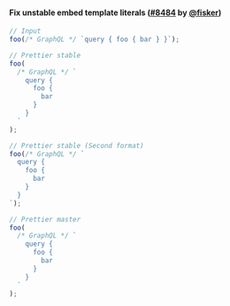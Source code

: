 #### Fix unstable embed template literals ([#8484](https://github.com/prettier/prettier/pull/8484) by [@fisker](https://github.com/fisker))

<!-- prettier-ignore -->
```js
// Input
foo(/* GraphQL */ `query { foo { bar } }`);

// Prettier stable
foo(
  /* GraphQL */ `
    query {
      foo {
        bar
      }
    }
  `
);

// Prettier stable (Second format)
foo(/* GraphQL */ `
  query {
    foo {
      bar
    }
  }
`);

// Prettier master
foo(
  /* GraphQL */ `
    query {
      foo {
        bar
      }
    }
  `
);
```
